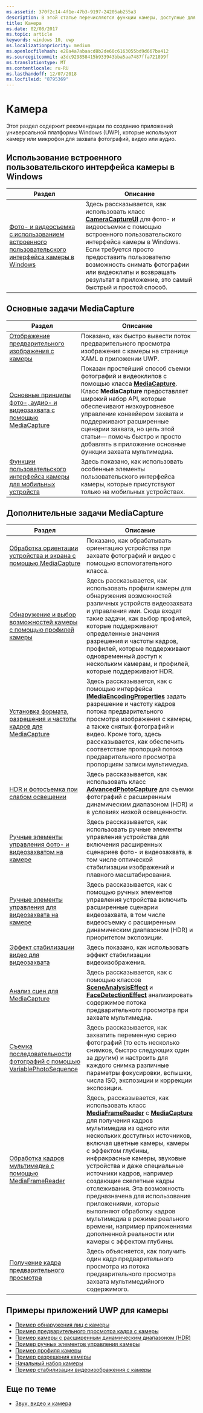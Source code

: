 ```yaml
---
ms.assetid: 370f2c14-4f1e-47b3-9197-24205ab255a3
description: В этой статье перечисляются функции камеры, доступные для приложений UWP, и приводятся ссылки на статьи с инструкциями по их использованию.
title: Камера
ms.date: 02/08/2017
ms.topic: article
keywords: windows 10, uwp
ms.localizationpriority: medium
ms.openlocfilehash: e28a4a7abaacd8b2de60c6163055bd9d667ba412
ms.sourcegitcommit: a3dc929858415b933943bba5aa7487ffa721899f
ms.translationtype: MT
ms.contentlocale: ru-RU
ms.lasthandoff: 12/07/2018
ms.locfileid: "8795369"
---
```

# <a name="camera"></a>Камера

Этот раздел содержит рекомендации по созданию приложений универсальной платформы Windows (UWP), которые используют камеру или микрофон для захвата фотографий, видео или аудио.

## <a name="use-the-windows-built-in-camera-ui"></a>Использование встроенного пользовательского интерфейса камеры в Windows

| Раздел | Описание |
|---------------------------------------------------------------------------------------------------|------------------------------------------------------------------------------------------------------------------------------------------------------------------------------------------------------------------------------------------------------------------------------------------------|
| [Фото- и видеосъемка с использованием встроенного пользовательского интерфейса камеры в Windows](capture-photos-and-video-with-cameracaptureui.md) | Здесь рассказывается, как использовать класс [**CameraCaptureUI**](https://msdn.microsoft.com/library/windows/apps/Windows.Media.Capture.CameraCaptureUI) для фото- и видеосъемки с помощью встроенного пользовательского интерфейса камеры в Windows. Если требуется просто предоставить пользователю возможность снимать фотографии или видеоклипы и возвращать результат в приложение, это самый быстрый и простой способ.  |

## <a name="basic-mediacapture-tasks"></a>Основные задачи MediaCapture

| Раздел | Описание |
|---------------------------------------------------------------------------------------------------|------------------------------------------------------------------------------------------------------------------------------------------------------------------------------------------------------------------------------------------------------------------------------------------------|
| [Отображение предварительного изображения с камеры](simple-camera-preview-access.md) | Показано, как быстро вывести поток предварительного просмотра изображения с камеры на странице XAML в приложении UWP. |
| [Основные принципы фото-, аудио- и видеозахвата с помощью MediaCapture](basic-photo-video-and-audio-capture-with-MediaCapture.md) | Показан простейший способ съемки фотографий и видеоклипов с помощью класса [**MediaCapture**](https://msdn.microsoft.com/library/windows/apps/Windows.Media.Capture.MediaCapture). Класс **MediaCapture** предоставляет широкий набор API, которые обеспечивают низкоуровневое управление конвейером захвата и поддерживают расширенные сценарии захвата, но цель этой статьи— помочь быстро и просто добавлять в приложение основные функции захвата мультимедиа. |
| [Функции пользовательского интерфейса камеры для мобильных устройств](camera-ui-features-for-mobile-devices.md) | Здесь показано, как использовать особенные элементы пользовательского интерфейса камеры, которые присутствуют только на мобильных устройствах.  |
                                                                                                               
## <a name="advanced-mediacapture-tasks"></a>Дополнительные задачи MediaCapture   
                                                                                                               
| Раздел                                                                                             | Описание                                                                                                                                                                                                                                                                                    |
|---------------------------------------------------------------------------------------------------|------------------------------------------------------------------------------------------------------------------------------------------------------------------------------------------------------------------------------------------------------------------------------------------------|
| [Обработка ориентации устройства и экрана с помощью MediaCapture](handle-device-orientation-with-mediacapture.md) | Показано, как обрабатывать ориентацию устройства при захвате фотографий и видео с помощью вспомогательного класса. | 
| [Обнаружение и выбор возможностей камеры с помощью профилей камеры](camera-profiles.md) | Здесь рассказывается, как использовать профили камеры для обнаружения возможностей различных устройств видеозахвата и управления ими. Сюда входят такие задачи, как выбор профилей, которые поддерживают определенные значения разрешения и частоты кадров, профилей, которые поддерживают одновременный доступ к нескольким камерам, и профилей, которые поддерживают HDR. |
| [Установка формата, разрешения и частоты кадров для MediaCapture](set-media-encoding-properties.md) | Здесь рассказывается, как с помощью интерфейса [**IMediaEncodingProperties**](https://msdn.microsoft.com/library/windows/apps/hh701011) задать разрешение и частоту кадров потока предварительного просмотра изображения с камеры, а также снятых фотографий и видео. Кроме того, здесь рассказывается, как обеспечить соответствие пропорций потока предварительного просмотра пропорциям записи мультимедиа. |
| [HDR и фотосъемка при слабом освещении](high-dynamic-range-hdr-photo-capture.md) | Здесь рассказывается, как использовать класс [**AdvancedPhotoCapture**](https://msdn.microsoft.com/library/windows/apps/Windows.Media.Capture.AdvancedPhotoCapture) для съемки фотографий с расширенным динамическим диапазоном (HDR) и в условиях низкой освещенности. |
| [Ручные элементы управления фото- и видеозахватом на камере](capture-device-controls-for-photo-and-video-capture.md) | Здесь рассказывается, как использовать ручные элементы управления устройства для включения расширенных сценариев фото- и видеозахвата, в том числе оптической стабилизации изображений и плавного масштабирования. |
| [Ручные элементы управления для видеозахвата на камере](capture-device-controls-for-video-capture.md) | Здесь рассказывается, как с помощью ручных элементов управления устройства включить расширенные сценарии видеозахвата, в том числе видеосъемку с расширенным динамическим диапазоном (HDR) и приоритетом экспозиции.  |
| [Эффект стабилизации видео для видеозахвата](effects-for-video-capture.md) | Здесь показано, как использовать эффект стабилизации видеоизображения.  |
| [Анализ сцен для MediaCapture](scene-analysis-for-media-capture.md) | Здесь рассказывается, как с помощью классов [**SceneAnalysisEffect**](https://msdn.microsoft.com/library/windows/apps/Windows.Media.Core.SceneAnalysisEffect) и [**FaceDetectionEffect**](https://msdn.microsoft.com/library/windows/apps/Windows.Media.Core.FaceDetectionEffect) анализировать содержимое потока предварительного просмотра при захвате мультимедиа.  |
| [Съемка последовательности фотографий с помощью VariablePhotoSequence](variable-photo-sequence.md) | Здесь рассказывается, как захватить переменную серию фотографий (то есть несколько снимков, быстро следующих один за другим) и настроить для каждого снимка различные параметры фокусировки, вспышки, числа ISO, экспозиции и коррекции экспозиции.  |
| [Обработка кадров мультимедиа с помощью MediaFrameReader](process-media-frames-with-mediaframereader.md) | Здесь, рассказывается, как использовать класс [**MediaFrameReader**](https://msdn.microsoft.com/library/windows/apps/Windows.Media.Capture.Frames.MediaFrameReader) с [**MediaCapture**](https://msdn.microsoft.com/library/windows/apps/Windows.Media.Capture.MediaCapture) для получения кадров мультимедиа из одного или нескольких доступных источников, включая цветные камеры, камеры с эффектом глубины, инфракрасные камеры, звуковые устройства и даже специальные источники кадров, например создающие скелетные кадры отслеживания. Эта возможность предназначена для использования приложениями, которые выполняют обработку кадров мультимедиа в режиме реального времени, например приложениями дополненной реальности или камеры с эффектом глубины.  |
| [Получение кадра предварительного просмотра](get-a-preview-frame.md) | Здесь объясняется, как получить один кадр предварительного просмотра из потока предварительного просмотра захвата мультимедийного содержимого.  |                                                                                                   


## <a name="uwp-app-samples-for-camera"></a>Примеры приложений UWP для камеры

* [Пример обнаружения лиц с камеры](http://go.microsoft.com/fwlink/p/?LinkID=619486&clcid=0x409)
* [Пример предварительного просмотра кадра с камеры](http://go.microsoft.com/fwlink/p/?LinkID=620516&clcid=0x409)
* [Пример камеры с расширенным динамическим диапазоном (HDR)](http://go.microsoft.com/fwlink/p/?LinkID=620517&clcid=0x409)
* [Пример ручных элементов управления камеры](http://go.microsoft.com/fwlink/p/?LinkID=627611&clcid=0x409)
* [Пример профиля камеры](http://go.microsoft.com/fwlink/p/?LinkID=620518&clcid=0x409)
* [Пример разрешения камеры](http://go.microsoft.com/fwlink/p/?LinkID=624252&clcid=0x409)
* [Начальный набор камеры](http://go.microsoft.com/fwlink/p/?LinkID=619479&clcid=0x409)
* [Пример стабилизации видеоизображения с камеры](http://go.microsoft.com/fwlink/p/?LinkID=620519&clcid=0x409)

## <a name="related-topics"></a>Еще по теме

* [Звук, видео и камера](index.md)
 

 




